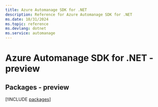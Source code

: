 ```yaml
---
title: Azure Automanage SDK for .NET
description: Reference for Azure Automanage SDK for .NET
ms.date: 10/31/2024
ms.topic: reference
ms.devlang: dotnet
ms.service: automanage
---
```

# Azure Automanage SDK for .NET - preview
## Packages - preview
[!INCLUDE [packages](automanage-index.md)]